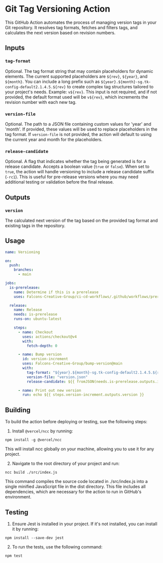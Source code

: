# Git Tag Versioning Action

This GitHub Action automates the process of managing version tags in your Git repository. It resolves tag formats, fetches and filters tags, and calculates the next version based on revision numbers.

## Inputs

### `tag-format`

Optional. The tag format string that may contain placeholders for dynamic elements. The current supported placeholders are `${rev}`, `${year}`, and `${month}`. You can include a long prefix such as `${year}.${month}-sg.tk-config-default2.1.4.5.${rev}` to create complex tag structures tailored to your project's needs. Example: `v${rev}`. This input is not required, and if not provided, the default format used will be `v${rev}`, which increments the revision number with each new tag.

### `version-file`

Optional. The path to a JSON file containing custom values for 'year' and 'month'. If provided, these values will be used to replace placeholders in the tag format. If `version-file` is not provided, the action will default to using the current year and month for the placeholders.

### `release-candidate`

Optional. A flag that indicates whether the tag being generated is for a release candidate. Accepts a boolean value (`true` or `false`). When set to `true`, the action will handle versioning to include a release candidate suffix (`-rc1`). This is useful for pre-release versions where you may need additional testing or validation before the final release.

## Outputs

### `version`

The calculated next version of the tag based on the provided tag format and existing tags in the repository.

## Usage

```yaml
name: Versioning

on:
  push:
    branches:
      - main

jobs:
  is-prerelease:
    name: Determine if this is a prerelease
    uses: Falcons-Creative-Group/ci-cd-workflows/.github/workflows/prerelease-check.yml@main

  release:
    name: Release
    needs: is-prerelease
    runs-on: ubuntu-latest

    steps:
      - name: Checkout
        uses: actions/checkout@v4
        with:
          fetch-depth: 0

      - name: Bump version
        id: version-increment
        uses: Falcons-Creative-Group/bump-version@main
        with:
          tag-format: "${year}.${month}-sg.tk-config-default2.1.4.5.${rev}"
          version-file: "version.json"
          release-candidate: ${{ fromJSON(needs.is-prerelease.outputs.is-prerelease) }}

      - name: Print out new version
        run: echo ${{ steps.version-increment.outputs.version }}
```

## Building

To build the action before deploying or testing, sue the following steps:

1. Install `@vercel/ncc` by running:

```
npm install -g @vercel/ncc
```

This will install ncc globally on your machine, allowing you to use it for any project.

2. Navigate to the root directory of your project and run:

```
ncc build ./src/index.js
```

This command compiles the source code located in ./src/index.js into a single minified JavaScript file in the dist directory. This file includes all dependencies, which are necessary for the action to run in GitHub's environment.

## Testing

1. Ensure Jest is installed in your project. If it's not installed, you can install it by running:

```
npm install --save-dev jest
```

2. To run the tests, use the following command:

```
npm test
```
